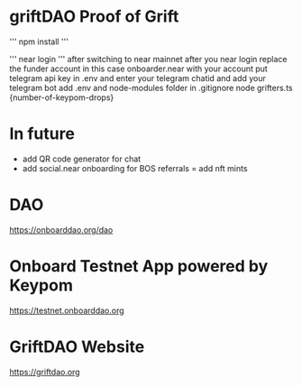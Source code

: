 # griftDAO Proof of Grift
'''
npm install
'''

'''
near login 
'''
after switching to near mainnet
after you near login replace the funder account in this case onboarder.near with your account
put telegram api key in .env and enter your telegram chatid and add your telegram bot
add .env and node-modules folder in .gitignore
node grifters.ts {number-of-keypom-drops}


# In future
- add QR code generator for chat
- add social.near onboarding for BOS referrals
= add nft mints


# DAO
https://onboarddao.org/dao

# Onboard Testnet App powered by Keypom
https://testnet.onboarddao.org

# GriftDAO Website
https://griftdao.org
